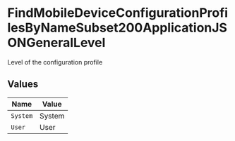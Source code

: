 # FindMobileDeviceConfigurationProfilesByNameSubset200ApplicationJSONGeneralLevel

Level of the configuration profile


## Values

| Name     | Value    |
| -------- | -------- |
| `System` | System   |
| `User`   | User     |